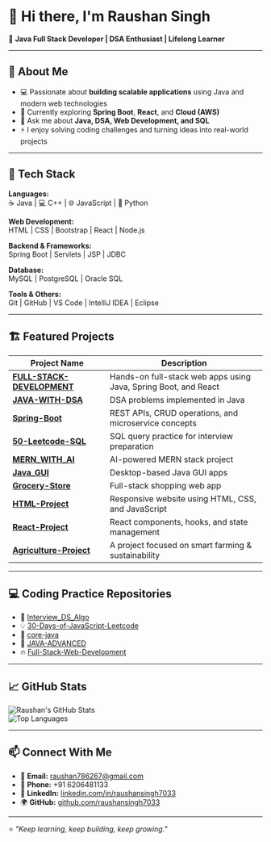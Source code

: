 # 👋 Hi there, I'm Raushan Singh

🎯 **Java Full Stack Developer | DSA Enthusiast | Lifelong Learner**

---

## 🚀 About Me
- 💻 Passionate about **building scalable applications** using Java and modern web technologies  
- 🌱 Currently exploring **Spring Boot**, **React**, and **Cloud (AWS)**  
- 💬 Ask me about **Java, DSA, Web Development, and SQL**  
- ⚡ I enjoy solving coding challenges and turning ideas into real-world projects  

---

## 🧠 Tech Stack

**Languages:**  
☕ Java | 💻 C++ | 🌐 JavaScript | 🐍 Python  

**Web Development:**  
HTML | CSS | Bootstrap | React | Node.js  

**Backend & Frameworks:**  
Spring Boot | Servlets | JSP | JDBC  

**Database:**  
MySQL | PostgreSQL | Oracle SQL  

**Tools & Others:**  
Git | GitHub | VS Code | IntelliJ IDEA | Eclipse  

---

## 🏗️ Featured Projects

| Project Name | Description |
|---------------|-------------|
| **[FULL-STACK-DEVELOPMENT](https://github.com/raushansingh7033/FULL-STACK-DEVELOPMENT)** | Hands-on full-stack web apps using Java, Spring Boot, and React |
| **[JAVA-WITH-DSA](https://github.com/raushansingh7033/JAVA-WITH-DSA)** | DSA problems implemented in Java |
| **[Spring-Boot](https://github.com/raushansingh7033/spring-boot)** | REST APIs, CRUD operations, and microservice concepts |
| **[50-Leetcode-SQL](https://github.com/raushansingh7033/50-Leetcode-SQL)** | SQL query practice for interview preparation |
| **[MERN_WITH_AI](https://github.com/raushansingh7033/MERN_WITH_AI)** | AI-powered MERN stack project |
| **[Java_GUI](https://github.com/raushansingh7033/Java_GUI)** | Desktop-based Java GUI apps |
| **[Grocery-Store](https://github.com/raushansingh7033/Grocery-Store)** | Full-stack shopping web app |
| **[HTML-Project](https://github.com/raushansingh7033/HTML-Project)** | Responsive website using HTML, CSS, and JavaScript |
| **[React-Project](https://github.com/raushansingh7033/React-Project)** | React components, hooks, and state management |
| **[Agriculture-Project](https://github.com/raushansingh7033/Agriculture-project)** | A project focused on smart farming & sustainability |

---

## 💻 Coding Practice Repositories
- 🧩 [Interview_DS_Algo](https://github.com/raushansingh7033/Interview_DS_Algo)  
- 💡 [30-Days-of-JavaScript-Leetcode](https://github.com/raushansingh7033/30-Days-of-JavaScript-Leetcode)  
- 📘 [core-java](https://github.com/raushansingh7033/core-java)  
- 🚀 [JAVA-ADVANCED](https://github.com/raushansingh7033/JAVA-ADVANCED)  
- 🔥 [Full-Stack-Web-Development](https://github.com/raushansingh7033/Full-Stack-Web-Development)  

---

## 📈 GitHub Stats

![Raushan's GitHub Stats](https://github-readme-stats.vercel.app/api?username=raushansingh7033&show_icons=true&theme=tokyonight)  
![Top Languages](https://github-readme-stats.vercel.app/api/top-langs/?username=raushansingh7033&layout=compact&theme=tokyonight)

---

## 📫 Connect With Me
- 📧 **Email:** [raushan786267@gmail.com](mailto:raushan786267@gmail.com)  
- 📱 **Phone:** +91 6206481133  
- 💼 **LinkedIn:** [linkedin.com/in/raushansingh7033](https://linkedin.com/in/raushansingh7033)  
- 🌍 **GitHub:** [github.com/raushansingh7033](https://github.com/raushansingh7033)

---

⭐ _"Keep learning, keep building, keep growing."_
